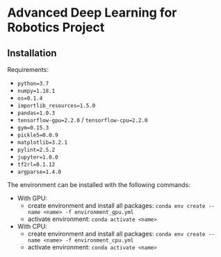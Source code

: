 # Advanced Deep Learning for Robotics Project

## Installation

Requirements:
* `python=3.7`
* `numpy=1.18.1`
* `os=0.1.4`
* `importlib_resources=1.5.0`
* `pandas=1.0.3`
* `tensorflow-gpu=2.2.0` / `tensorflow-cpu=2.2.0`
* `gym=0.15.3`
* `pickle5=0.0.9`
* `matplotlib=3.2.1`
* `pylint=2.5.2`
* `jupyter=1.0.0`
* `tf2rl=0.1.12`
* `argparse=1.4.0`

The environment can be installed with the following commands:
* With GPU:
    * create environment and install all packages: `conda env create --name <name> -f environment_gpu.yml`
    * activate environment: `conda activate <name>`
* With CPU:
    * create environment and install all packages: `conda env create --name <name> -f environment_cpu.yml`
    * activate environment: `conda activate <name>`